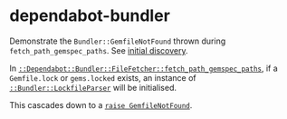 # dependabot-bundler
Demonstrate the `Bundler::GemfileNotFound` thrown during `fetch_path_gemspec_paths`. See [initial discovery](https://github.com/Skenvy/dependabot-linguist/issues/6).

In [`::Dependabot::Bundler::FileFetcher::fetch_path_gemspec_paths`](https://github.com/dependabot/dependabot-core/blob/v0.217.0/bundler/lib/dependabot/bundler/file_fetcher.rb#L172-L191), if a `Gemfile.lock` or `gems.locked` exists, an instance of [`::Bundler::LockfileParser`](https://github.com/rubygems/rubygems/blob/bundler-v2.4.12/bundler/lib/bundler/lockfile_parser.rb#L59) will be initialised.

This cascades down to a [`raise GemfileNotFound`](https://github.com/rubygems/rubygems/blob/bundler-v2.4.12/bundler/lib/bundler.rb#L305-L313).
